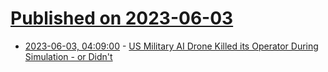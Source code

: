 # [Published on 2023-06-03](index.md)

* [2023-06-03, 04:09:00](https://soylentnews.org/article.pl?sid=23/06/02/1250224&from=rss) - [US Military AI Drone Killed its Operator During Simulation - or Didn't](https://soylentnews.org/article.pl?sid=23/06/02/1250224&from=rss)
